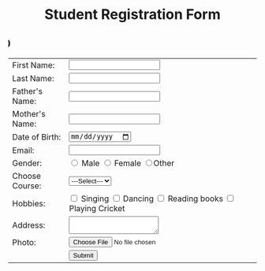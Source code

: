 <!DOCTYPE html>
<html>
<head>
<title>HTML Form</title>
<style>
    body {
        background-image:
        url('AS.jfif');
        background-repeat: no-repeat;
        background-attachment: fixed;
        background-size: cover;
    }
</style>
</head>
<p></p>
<center><h1> Student Registration Form</h1></marquee><center>
<form name="myform" action=" " method="">
<h2><Marquee direction="right"> Gpt 180 </marquee></h2>
<table cellapadding="5" cellspacing="5" align="center">
<tr> <td> First Name: </td><td> <input type="text" name="fname" size=""></td>
</tr>
<tr> <td> Last Name: </td><td> <input type="text" name="lname" size=""></td>
</tr>
<tr> <td> Father's Name: </td><td> <input type="text" name="fathername" size=""></td>
</tr>
<tr> <td> Mother's Name: </td><td> <input type="text" name="mothername" size=""></td>
</tr>
<tr> <td> Date of Birth: </td><td> <input type="date" name="date" size=""></td>
</tr>
<tr> <td> Email: </td><td> <input type="email" name="date" size=""></td>
</tr>
<tr> <td> Gender: </td><td> <input type="radio" name="gender" size=""> 
Male <input type="radio" name="gender" size=""> Female <input type="radio" name="gender" size="">Other</td>
</tr>
<tr> <td> Choose Course: </td><td> 
<select name="course">
<option name="">---Select--- </option>
<option name=""> HTML </option>
<option name=""> PHP </option>
<option name=""> JAVA </option>
<option name=""> ASP </option>
</select>
<tr> <td> Hobbies: </td><td> <input type="checkbox" name="singing" size=""> 
Singing <input type="checkbox" name="dancing" size=""> Dancing  
<input type="checkbox" name="reading books" size=""> Reading books 
<input type="checkbox" name="playing cricket" size=""> Playing Cricket</td>
</tr>
<tr> <td> Address: </td><td>  <textarea name="address"></textarea></td>
</tr>
<tr> <td> Photo: </td><td> <input type="file" name="photo" size=""></td>
</tr>
<tr> <td></td><td> <input type="submit" name="submit" size=""></td>
</tr>
</table>
</form>
</body>
</html>
